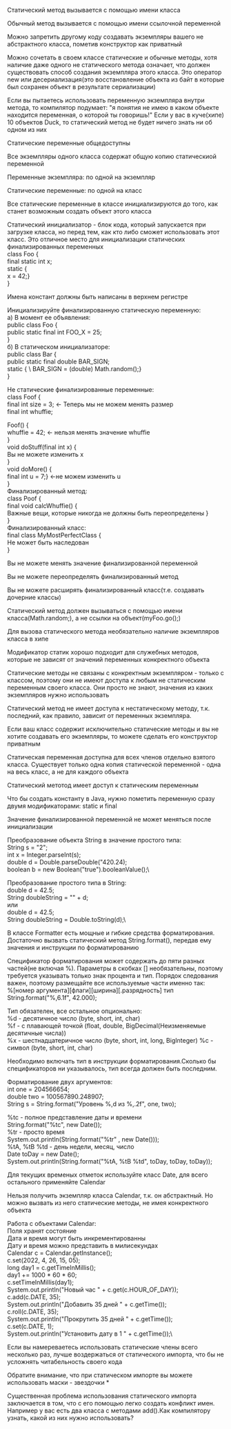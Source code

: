 Статический метод вызывается с помощью имени класса

Обычный метод вызывается с помощью имени ссылочной переменной

Можно запретить другому коду создавать экземпляры вашего не абстрактного класса, пометив конструктор как приватный

Можно сочетать в своем классе статические и обычные методы, хотя наличие даже одного не статического метода означает, что должен существовать способ создания экземпляра этого класса. Это оператор new или десериализация(это восстановление объекта из байт в которые был сохранен объект в результате сериализации)

Если вы пытаетесь использовать переменную экземпляра внутри метода, то компилятор подумает: "я понятия не имею в каком объекте находится переменная, о которой ты говоришь!" Если у вас в куче(хипе) 10 объектов Duck, то статический метод не будет ничего знать ни об одном из них

Статические переменные общедоступны

Все экземпляры одного класса содержат общую копию статическиой переменной

Переменные экземпляра: по одной на экземпляр

Статические переменные: по одной на класс

Все статические переменные в клаcсе инициализируются до того, как станет возможным создать объект этого класса

Статический инициализатор - блок кода, который запускается при загрузке класса, но перед тем, как кто либо сможет использовать этот класс. Это отличное место для инициализации статических финализированных переменных \
class Foo { \
final static int x; \
static { \
x = 42;} \
   } 

Имена констант должны быть написаны в верхнем регистре

Инициализируйте финализированную статическую переменную: \
а) В момент ее объявления: \
public class Foo { \
public static final int FOO_X = 25; \
} \
б) В статическом инициализаторе: \
public class Bar { \
public static final double BAR_SIGN; \
static { \ BAR_SIGN = (double) Math.random();} \
} 

Не статические финализированные переменные: \
class Foof { \
final int size = 3; <- Теперь мы не можем менять размер \
final int whuffie; 

Foof() { \
whuffie = 42; <- нельзя менять значение whuffie \
} \
void doStuff(final int x) { \
Вы не можете изменить х \
} \
void doMore() { \
final int u = 7;} <-не можем изменить u \
} \
Финализированный метод: \
class Poof { \
final void calcWhuffie() { \
Важные вещи, которые никогда не должны быть переопределены } \
} \
Финализированный класс: \
final class MyMostPerfectClass { \
Не может быть наследован \
} 

Вы не можете менять значение финализированной переменной

Вы не можете переопределять финализированный метод

Вы не можете расширять финализированный класс(т.е. создавать дочерние классы)

Статический метод должен вызываться с помощью имени класса(Math.random;), а не ссылки на объект(myFoo.go();)

Для вызова статического метода необязательно наличие экземпляров класса в хипе

Модификатор статик хорошо подходит для служебных методов, которые не зависят от значений переменных конкректного объекта

Статические методы не связаны с конкректным экземпляром - только с классом, поэтому они не имеют доступа к любым не статическим переменным своего класса. Они просто не знают, значения из каких экземпляров нужно использовать

Статический метод не имеет доступа к нестатическому методу, т.к. последний, как правило, зависит от переменных экземпляра.

Если ваш класс содержит исключительно статические методы и вы не хотите создавать его экземпляры, то можете сделать его конструктор приватным

Статическая переменная доступна для всех членов отдельно взятого класса. Существует только одна копия статической переменной - одна на весь класс, а не для каждого объекта

Статический метотод имеет доступ к статическим переменным

Что бы создать константу в Java, нужно пометить переменную сразу двумя модификаторами: static и final

Значение финализированной переменной не может меняться после инициализации

Преобразование объекта String в значение простого типа:\
String s = "2";\
int x = Integer.parseInt(s);\
double d = Double.parseDouble("420.24);\
boolean b = new Boolean("true").booleanValue();\

Преобразование простого типа в String:\
double d = 42.5;\
String doubleString = "" + d;\
или\
double d = 42.5;\
String doubleString = Double.toString(d);\

В классе Formatter есть мощные и гибкие средства форматирования. Достаточно вызвать статический метод String.format(), передав ему значения и инструкции по форматированию

Спецификатор форматирования может содержать до пяти разных частей(не включая %). Параметры в скобках [] необязательны, поэтому требуется указывать только знак процента и тип. Порядок следования важен, поэтому размещайте все используемые части именно так:\
%[номер аргумента][флаги][ширина][.разрядность] тип\
String.format("%,6.1f", 42.000);

Тип обязателен, все остальное опционально:\
%d - десятичное число (byte, short, int, char) \
%f - с плавающей точкой (float, double, BigDecimal(Неизменяемые десятичные числа))\
%x - шестнадцатеричное число (byte, short, int, long, BigInteger)
%c - символ (byte, short, int, char) 

Необходимо включать тип в инструкции форматирования.Сколько бы спецификаторов ни указывалось, тип всегда должен быть последним.

Форматирование двух аргументов:\
int one = 204566654;\
double two = 100567890.248907;\
String s = String.format("Уровень %,d из %,.2f", one, two);

%tc - полное представление даты и времени\
String.format("%tc", new Date());\
%tr - просто время\
System.out.println(String.format("%tr" , new Date()));\
%tA, %tB %td - день недели, месяц, число\
Date toDay = new Date();\
System.out.println(String.format("%tA, %tB %td", toDay, toDay, toDay));

Для текущих временых отметок используйте класс Date, для всего остального применяйте Calendar

Нельзя получить экземпляр класса Calendar, т.к. он абстрактный. Но можно вызвать из него статические методы, не имея конкректного объекта

Работа с объектами Calendar:\
Поля хранят состояние\
Дата и время могут быть инкрементированны\
Дату и время можно представить в милисекундах\
Calendar c = Calendar.getInstance();\
c.set(2022, 4, 26, 15, 05);\
long day1 = c.getTimeInMillis();\
day1 += 1000 * 60 * 60;\
c.setTimeInMillis(day1);\
System.out.println("Новый час " + c.get(c.HOUR_OF_DAY));\
c.add(c.DATE, 35);\
System.out.println("Добавить 35 дней " + c.getTime());\
c.roll(c.DATE, 35);\
System.out.println("Прокрутить 35 дней " + c.getTime());\
c.set(c.DATE, 1);\
System.out.println("Установить дату в 1 " + c.getTime());\

Если вы намереваетесь использовать статические члены всего несколько раз, лучше воздержаться от статического импорта, что бы не усложнять читабельность своего кода

Обратите внимание, что при статическом импорте вы можете использовать маски - звездочки * 

Существенная проблема использования статического импорта заключается в том, что с его помощью легко создать конфликт имен. Например у вас есть два класса с методами add().Как компилятору узнать, какой из них нужно использовать?




